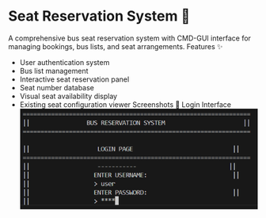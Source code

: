 # Seat Reservation System 🚌

A comprehensive bus seat reservation system with CMD-GUI interface for managing bookings, bus lists, and seat arrangements.
Features ✨
- User authentication system
- Bus list management
- Interactive seat reservation panel
- Seat number database
- Visual seat availability display
- Existing seat configuration viewer
Screenshots 📸
Login Interface
![Login Page](login.png)
